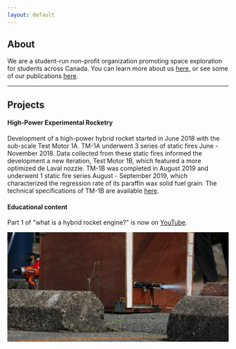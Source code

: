 ```yaml
---
layout: default
---
```


## About

We are a student-run non-profit organization promoting space exploration for students across Canada. You can learn more about us [here](more-about.md), or see some of our publications [here](publications.md).

---

## Projects

#### High-Power Experimental Rocketry

Development of a high-power hybrid rocket started in June 2018 with the sub-scale Test Motor 1A. TM-1A underwent 3 series of static fires June - November 2018. Data collected from these static fires informed the development a new iteration, Test Motor 1B, which featured a more optimized de Laval nozzle. TM-1B was completed in August 2019 and underwent 1 static fire series August - September 2019, which characterized the regression rate of its paraffin wax solid fuel grain. The technical specifications of TM-1B are available [here](_texts/TM-1B.md).

#### Educational content

Part 1 of "what is a hybrid rocket engine?" is now on [YouTube](https://www.youtube.com/watch?v=K4iIIxSS6Ww).

![](assets/homepage-image.jpeg)
